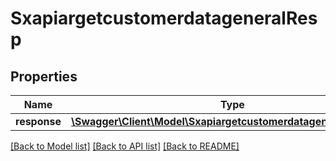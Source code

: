# SxapiargetcustomerdatageneralResp

## Properties
Name | Type | Description | Notes
------------ | ------------- | ------------- | -------------
**response** | [**\Swagger\Client\Model\SxapiargetcustomerdatageneralResponse**](SxapiargetcustomerdatageneralResponse.md) |  | [optional] 

[[Back to Model list]](../README.md#documentation-for-models) [[Back to API list]](../README.md#documentation-for-api-endpoints) [[Back to README]](../README.md)


